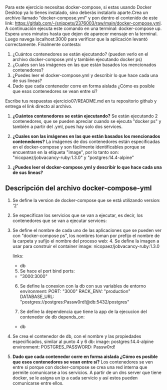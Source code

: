 Para este ejercicio necesitas docker-compose, si estas usando Docker Desktop ya lo tienes instalado, sino deberás instalarlo aparte.Crea un archivo llamado "docker-compose.yml" y pon dentro el contenido de este link: https://gitlab.com/-/snippets/2376003/raw/main/docker-compose.yml.
A continuación ejecuta este comando en una terminal: docker-compose up.
Espera unos minutos hasta que dejen de aparecer mensaje en la terminal. Luego navega localhost:3000 para verificar que la aplicación levantó correctamente.
Finalmente contesta:
1. ¿Cuántos contenedores se están ejecutando? (pueden verlo en el archivo docker-compose.yml y también ejecutando docker ps)
2. ¿Cuales son las imágenes en las que están basados los mencionados contenedores?
3. ¿Puedes leer el docker-compose.yml y describir lo que hace cada una de sus lineas?
4. Dado que cada contenedor corre en forma aislada ¿Cómo es posible que esos contenedores se vean entre sí?


Escribe tus respuestas ejercicio07/README.md en tu repositorio github y entrega el link directo al archivo.

1. **¿Cuántos contenedores se están ejecutando?**
Se están ejecutando 2 contenedores, que se pueden apreciar cuando se ejecuta "docker ps" y también a partir del .yml, pues hay solo dos services.

2. **¿Cuales son las imágenes en las que están basados los mencionados contenedores?**
La imágenes de dos contenedores están especificadas en el docker-compose y son fácilmente identificables porque se encuentran en la etiqueta "image", por lo tanto son: "nicopaez/jobvacancy-ruby:1.3.0"  y  "postgres:14.4-alpine"

3. **¿Puedes leer el docker-compose.yml y describir lo que hace cada una de sus lineas?**
## Descripción del archivo docker-compose-yml

1. Se define la version de docker-compose que se está utilizando
version: '2'

2. Se especifican los servicios que se van a ejecutar, es decir, los contenedores que se van a ejecutar
services:

3. Se define el nombre de cada uno de las aplicaciones que se pueden ver con "docker-compose ps", los nombres toman por prefijo el nombre de la carpeta y sufijo el nombre del proceso
  web:
    4. Se define la imagen a usar para construir el container
    image: nicopaez/jobvacancy-ruby:1.3.0
    
    links:
      - db

    5. Se hace el port bind
    ports:
      - "3000:3000"

    6. Se define la conexion con la db con sus variables de entorno
    environment:
      PORT: "3000"
      RACK_ENV: "production"
      DATABASE_URL: "postgres://postgres:Passw0rd!@db:5432/postgres"
    
    7. Se define la dependencia que tiene la app de la ejecucion del contenedor de db
    depends_on:
      - db

  8. Se crea el contenedor de db, con el nombre y las propiedades especificados, similar al punto 4 y 6
  db:
    image: postgres:14.4-alpine
    environment:
      POSTGRES_PASSWORD: Passw0rd!

4. **Dado que cada contenedor corre en forma aislada ¿Cómo es posible que esos contenedores se vean entre sí?**
Los contenedores se ven entre si porque con docker-compose se crea una red interna que permite comunicarse a los servicios. A partir de un dns server que tiene docker, se le asigna un ip a cada servicio y así estos pueden comunicarse entre ellos.